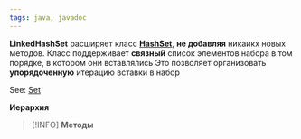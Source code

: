 ```yaml
---
tags: java, javadoc
---
```

**LinkedHashSet** расширяет класс **[HashSet](java_HashSet.md)**, **не добавляя** никаикх новых методов.
Класс поддерживает **связный** список элементов набора в том порядке, в котором они вставлялись
Это позволяет организовать **упорядоченную** итерацию вставки в набор

See: [Set](java_Set.md) 


**Иерархия**
>[!INFO]
>**Методы**